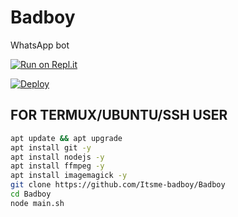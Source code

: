# Badboy
WhatsApp bot

[![Run on Repl.it](https://repl.it/badge/github/quiec/whatsAlfa)](https://replit.com/@Itsme-badboy/Badboy)

[![Deploy](https://www.herokucdn.com/deploy/button.svg)](https://heroku.com/deploy?template=https://github.com/Itsme-badboy/Badboy)

## FOR TERMUX/UBUNTU/SSH USER

```bash
apt update && apt upgrade
apt install git -y
apt install nodejs -y
apt install ffmpeg -y
apt install imagemagick -y
git clone https://github.com/Itsme-badboy/Badboy
cd Badboy
node main.sh
